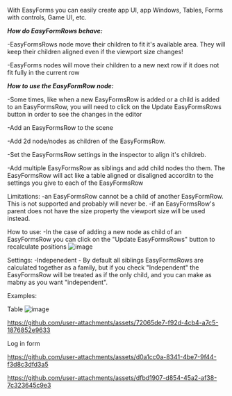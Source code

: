 With EasyForms you can easily create app UI, app Windows, Tables, Forms with controls, Game UI, etc.

***How do EasyFormRows behave:***

-EasyFormsRows node move their children to fit it's available area. They will keep their children aligned even if the viewport size changes!

-EasyForms nodes will move their children to a new next row if it does not fit fully in the current row

***How to use the EasyFormRow node:***

-Some times, like when a new EasyFormsRow is added or a child is added to an EasyFormsRow, you will need to click on the Update EasyFormsRows button in order to see the changes in the editor

-Add an EasyFormsRow to the scene

-Add 2d node/nodes as children of the EasyFormsRow.

-Set the EasyFormsRow settings in the inspector to align it's childreb.

-Add multiple EasyFormsRow as siblings and add child nodes tho them.
	The EasyFormsRow will act like a table aligned or disaligned accorditn to the settings you give to each of the EasyFormsRow



Limitations:
	-an EasyFormsRow cannot be a child of another EasyFormRow. This is not supported and probably will never be.
	-if an EasyFormsRow's parent does not have the size property the viewport size will be used instead.

How to use:
-In the case of adding a new node as child of an EasyFormsRow you can click on the "Update EasyFormsRows" button to recalculate positions
![image](https://github.com/user-attachments/assets/3835502a-a989-483f-903f-5619b7055c5e)

Settings:
-Indepenedent - By default all siblings EasyFormsRows are calculated together as a family, but if you check "Independent" the EasyFormsRow will be treated as if the only child, and you can make as mabny as you want "independent".

Examples:

Table
![image](https://github.com/user-attachments/assets/c5ce1b0b-b92b-4b0b-bfa6-a30e919b6cbc)

 

https://github.com/user-attachments/assets/72065de7-f92d-4cb4-a7c5-1876852e9633



 Log in form
 
https://github.com/user-attachments/assets/d0a1cc0a-8341-4be7-9f44-f3d8c3dfd3a5

https://github.com/user-attachments/assets/dfbd1907-d854-45a2-af38-7c323645c9e3

